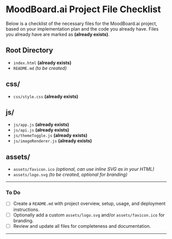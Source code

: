 # MoodBoard.ai Project File Checklist

Below is a checklist of the necessary files for the MoodBoard.ai project, based on your implementation plan and the code you already have. Files you already have are marked as **(already exists)**.

## Root Directory

- `index.html` **(already exists)**
- `README.md` *(to be created)*

## css/

- `css/style.css` **(already exists)**

## js/

- `js/app.js` **(already exists)**
- `js/api.js` **(already exists)**
- `js/themeToggle.js` **(already exists)**
- `js/imageRenderer.js` **(already exists)**

## assets/

- `assets/favicon.ico` *(optional, can use inline SVG as in your HTML)*
- `assets/logo.svg` *(to be created, optional for branding)*

---

### To Do

- [ ] Create a `README.md` with project overview, setup, usage, and deployment instructions.
- [ ] Optionally add a custom `assets/logo.svg` and/or `assets/favicon.ico` for branding.
- [ ] Review and update all files for completeness and documentation.

---